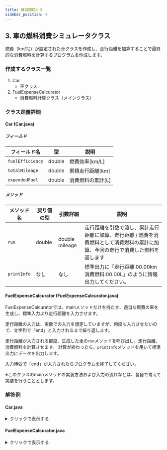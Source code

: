 ```yaml
---
title: 練習問題4-3
sidebar_position: 9
---
```


## 3. 車の燃料消費シミュレータクラス

燃費（km/㍑）が設定された車クラスを作成し、走行距離を加算することで最終的な消費燃料を計算するプログラムを作成します。

### 作成するクラス一覧
1. Car
    - 車クラス
2. FuelExpenseCalcurator
    - 消費燃料計算クラス（メインクラス）

### クラス定義詳細
#### Car (Car.java)
##### フィールド

| フィールド名 | 型 | 説明 |
|--------------|------------|---------------------------------------------------------------|
| `fuelEfficiency` | double | 燃費効率[km/L] |
| `totalMileage` | double | 累積走行距離[km] |
| `expendedFuel` | double | 消費燃料の累計[L] |

##### メソッド

| メソッド名 | 戻り値の型 | 引数詳細 | 説明 |
|--------------|-------|-----------|------------------------------------------------------------|
| `run` | double | double mileage | 走行距離を引数で渡し、累計走行距離に加算、走行距離 / 燃費を消費燃料として消費燃料の累計に加算、今回の走行で消費した燃料を返します |
| `printInfo` | なし | なし | 標準出力に「走行距離:00.00km 消費燃料:00.00L」のように情報出力してください。 |

#### FuelExpenseCalcurator (FuelExpenseCalcurator.java)

FuelExpenseCalcuratorでは、mainメソッドだけを持たせ、適当な燃費の車を生成し、標準入力より走行距離を入力させます。

走行距離の入力は、実数での入力を想定していますが、何度も入力させたいので、文字列で「end」と入力されるまで繰り返します。

走行距離が入力される都度、生成した車の`run`メソッドを呼び出し、走行距離、消費燃料を計算させます。
計算が終わったら、`printInfo`メソッドを用いて標準出力にデータを出力します。

入力待受で「end」が入力されたらプログラムを終了してください。

※このクラスのmainメソッドの実装方法および入力の流れなどは、各自で考えて実装を行うこととします。


### 解答例

#### Car.java

<details><summary>クリックで表示する</summary>
<p>

```java
public class Car {

    double fuelEfficiency = 0.0;
    double totalMileage = 0.0;
    double expendedFuel = 0.0;

    double run(double mileage) {

        // 累計走行距離に加算
        totalMileage += mileage;

        // 消費燃料を計算
        double fuel = mileage / fuelEfficiency;

        // 累計消費燃料に加算
        expendedFuel += fuel;

        return fuel;
    }

    void printInfo() {
        System.out.println("走行距離:" + totalMileage + "km 消費燃料:" + expendedFuel + "L");
    }

}
```
</p>
</details>


#### FuelExpenseCalcurator.java

<details><summary>クリックで表示する</summary>
<p>

```java
import java.util.Scanner;

public class FuelExpenseCalcurator {
    public static void main(String[] args) {

        Scanner sc = new Scanner(System.in);
        Car mycar = new Car();
        mycar.fuelEfficiency = 20.0;  // 燃費を20.0に設定(ここは標準入力から入力させても良い)

        System.out.println("走行距離を続けて改行区切りで入力してください。(endを入力すると終了します。)");
        while (true) {
            String line = sc.nextLine();
            if (line.equals("end")) return;

            mycar.run(Double.parseDouble(line));
            mycar.printInfo();
        }
    }
}
```
</p>
</details>
